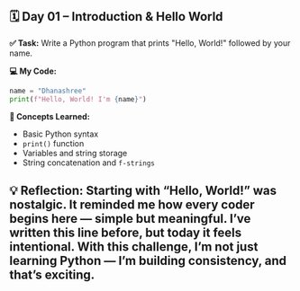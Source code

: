 ## 🗓️ Day 01 – Introduction & Hello World

**✅ Task:**
Write a Python program that prints "Hello, World!" followed by your name.

**💻 My Code:**

```python
name = "Dhanashree"
print(f"Hello, World! I'm {name}")
```

**🧠 Concepts Learned:**

* Basic Python syntax
* `print()` function
* Variables and string storage
* String concatenation and `f-strings`

**💡 Reflection:**
Starting with “Hello, World!” was nostalgic. It reminded me how every coder begins here — simple but meaningful. I’ve written this line before, but today it feels intentional. With this challenge, I’m not just learning Python — I’m building consistency, and that’s exciting.
---

